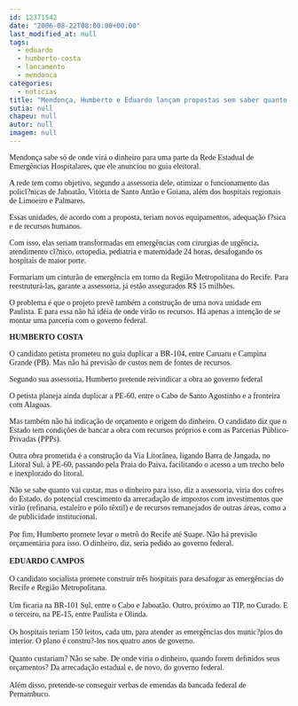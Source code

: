 ```yaml
---
id: 12371542
date: "2006-08-22T08:00:00+00:00"
last_modified_at: null
tags:
  - eduardo
  - humberto-costa
  - lancamento
  - mendonca
categories:
  - noticias
title: "Mendonça, Humberto e Eduardo lançam propostas sem saber quanto custarão"
sutia: null
chapeu: null
autor: null
imagem: null
---
```

<p><P><FONT face=Verdana>Mendonça sabe só de onde virá o dinheiro para uma parte da Rede Estadual de Emergências Hospitalares, que ele anunciou no guia eleitoral.</FONT></P></p>
<p><P><FONT face=Verdana>A rede tem como objetivo, segundo a assessoria dele, otimizar o funcionamento das policl?nicas de Jaboatão, Vitória de Santo Antão e Goiana, além dos hospitais regionais de Limoeiro e Palmares.</FONT></P></p>
<p><P><FONT face=Verdana>Essas unidades, de acordo com a proposta, teriam novos equipamentos, adequação f?sica e de recursos humanos. </FONT></P></p>
<p><P><FONT face=Verdana>Com isso, elas seriam transformadas em emergências com cirurgias de urgência, atendimento cl?nico, ortopedia, pediatria e maternidade 24 horas, desafogando os hospitais de maior porte. </FONT></P></p>
<p><P><FONT face=Verdana>Formariam um cinturão de emergência em torno da Região Metropolitana do Recife. Para reestruturá-las, garante a assessoria, já estão assegurados R$ 15 milhões.</FONT></P></p>
<p><P><FONT face=Verdana>O problema é que o projeto prevê também a construção de uma nova unidade em Paulista. E para essa não há idéia de onde virão os recursos. Há apenas a intenção de se montar uma parceria com o governo federal.</FONT></P></p>
<p><P><FONT face=Verdana><STRONG>HUMBERTO COSTA</STRONG></FONT></P></p>
<p><P><FONT face=Verdana>O candidato petista prometeu no guia duplicar a BR-104, entre Caruaru e Campina Grande (PB). Mas não há previsão de custos nem de fontes de recursos. </FONT></P></p>
<p><P><FONT face=Verdana>Segundo sua assessoria, Humberto pretende reivindicar a obra ao governo federal</FONT></P></p>
<p><P><FONT face=Verdana>O petista planeja ainda duplicar a PE-60, entre o Cabo de Santo Agostinho e a fronteira com Alagoas. </FONT></P></p>
<p><P><FONT face=Verdana>Mas também não há indicação de orçamento e origem do dinheiro. O candidato diz que o Estado tem condições de bancar a obra com recursos próprios e com as Parcerias Público-Privadas (PPPs).</FONT></P></p>
<p><P><FONT face=Verdana>Outra obra prometida é a construção da Via Litorânea, ligando Barra de Jangada, no Litoral Sul, à PE-60, passando pela Praia do Paiva, facilitando o acesso a um trecho belo e inexplorado do litoral.</FONT></P></p>
<p><P><FONT face=Verdana>Não se sabe quanto vai custar, mas o dinheiro para isso, diz a assessoria, viria dos cofres do Estado, do potencial crescimento da arrecadação de impostos com investimentos que virão (refinaria, estaleiro e pólo têxtil) e de recursos remanejados de outras áreas, como a de publicidade institucional.<BR></FONT><FONT face=Verdana><BR>Por fim, Humberto promete levar o metrô do Recife até Suape. Não há previsão orçamentária para isso. O dinheiro, diz, seria pedido ao governo federal.<BR></FONT><FONT face=Verdana><BR><STRONG>EDUARDO CAMPOS<BR></STRONG><BR>O candidato socialista promete construir três hospitais para desafogar as emergências do Recife e Região Metropolitana.<BR><BR>Um ficaria na BR-101 Sul, entre o Cabo e Jaboatão. Outro, próximo ao TIP, no Curado. E o terceiro, na PE-15, entre Paulista e Olinda.<BR><BR>Os hospitais teriam 150 leitos, cada um, para atender as emergências dos munic?pios do interior. O plano é constru?-los nos quatro anos de governo.<BR><BR>Quanto custariam? Não se sabe. De onde viria o dinheiro, quando forem definidos seus orçamentos? Da arrecadação estadual e, de novo, do governo federal.<BR><BR>Além disso, pretende-se conseguir verbas de emendas da bancada federal de Pernambuco.</FONT></P> </p>
